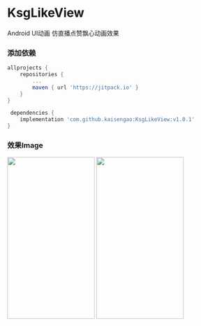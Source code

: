 # KsgLikeView
Android UI动画 仿直播点赞飘心动画效果

### 添加依赖
``` gradle
allprojects {
	repositories {
		...
		maven { url 'https://jitpack.io' }
	}
}
```

``` gradle  
 dependencies {
	implementation 'com.github.kaisengao:KsgLikeView:v1.0.1'
}
```

### 效果Image
<img src="https://github.com/kaisengao/KsgLikeView/blob/master/images/45409B7666542572C7EF027817D2F2F4.jpg" width="200" height="370"/>

<img src="https://github.com/kaisengao/KsgLikeView/blob/master/images/E608FBEAE81F351609EB9C877D6CC4B4.2019-09-24%2013_09_59.gif" width="200" height="370"/>

